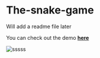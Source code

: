 # The-snake-game


Will add a readme file  later <br>

You can check out the demo **[here](https://www.youtube.com/watch?v=ffHKf57doVE)**

![sssss](https://github.com/user-attachments/assets/fe7e534a-04c3-44c9-b572-a923062d4be7)
